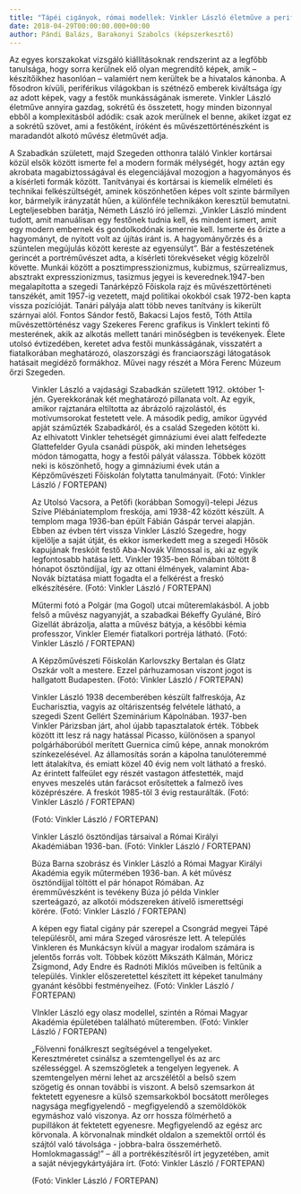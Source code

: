 ```yaml
---
title: "Tápéi cigányok, római modellek: Vinkler László életműve a perifériáról"
date: 2018-04-29T00:00:00.000+00:00
author: Pándi Balázs, Barakonyi Szabolcs (képszerkesztő)
---
```


Az egyes korszakokat vizsgáló kiállításoknak rendszerint az a legfőbb tanulsága, hogy sorra kerülnek elő olyan megrendítő képek, amik – készítőikhez hasonlóan – valamiért nem kerültek be a hivatalos kánonba. A fősodron kívüli, periférikus világokban is szétnéző emberek kiváltsága így az adott képek, vagy a festők munkásságának ismerete. Vinkler László életműve annyira gazdag, sokrétű és összetett, hogy minden bizonnyal ebből a komplexitásból adódik: csak azok merülnek el benne, akiket izgat ez a sokrétű szövet, ami a festőként, íróként és művészettörténészként is maradandót alkotó művész életművét adja.

A Szabadkán született, majd Szegeden otthonra találó Vinkler kortársai közül elsők között ismerte fel a modern formák mélységét, hogy aztán egy akrobata magabiztosságával és elegenciájával mozogjon a hagyományos és a kísérleti formák között. Tanítványai és kortársai is kiemelik elméleti és technikai felkészültségét, aminek köszönhetően képes volt szinte bármilyen kor, bármelyik irányzatát hűen, a különféle technikákon keresztül bemutatni. Legteljesebben barátja, Németh László író jellemzi. „Vinkler László mindent tudott, amit manuálisan egy festőnek tudnia kell, és mindent ismert, amit egy modern embernek és gondolkodónak ismernie kell. Ismerte és őrizte a hagyományt, de nyitott volt az újítás iránt is. A hagyományőrzés és a szüntelen megújulás között kereste az egyensúlyt”. Bár a festészetének gerincét a portréművészet adta, a kísérleti törekvéseket végig közelről követte. Munkái között a posztimpresszionizmus, kubizmus, szürrealizmus, absztrakt expresszionizmus, tasizmus jegyei is keverednek.1947-ben megalapította a szegedi Tanárképző Főiskola rajz és művészettörténeti tanszékét, amit 1957-ig vezetett, majd politikai okokból csak 1972-ben kapta vissza pozícióját. Tanári pályája alatt több neves tanítvány is kikerült szárnyai alól. Fontos Sándor festő, Bakacsi Lajos festő, Tóth Attila művészettörténész vagy Szekeres Ferenc grafikus is Vinklert tekinti fő mesterének, akik az alkotás mellett tanári minőségben is tevékenyek. Élete utolsó évtizedében, keretet adva festői munkásságának, visszatért a fiatalkorában meghatározó, olaszországi és franciaországi látogatások hatásait megidéző formákhoz. Művei nagy részét a Móra Ferenc Múzeum őrzi Szegeden.

<figure>
<img src="/images/19592599_7d8d5392e6b4ce8eaf576003ba9c1f3a_wm.jpg" alt="" />
<figcaption>Vinkler László a vajdasági Szabadkán született 1912. október 1-jén. Gyerekkorának két meghatározó pillanata volt. Az egyik, amikor rajztanára eltiltotta az ábrázoló rajzolástól, és motívumsorokat festetett vele. A második pedig, amikor ügyvéd apját száműzték Szabadkáról, és a család Szegeden kötött ki. Az elhivatott Vinkler tehetségét gimnáziumi évei alatt felfedezte Glattefelder Gyula csanádi püspök, aki minden lehetséges módon támogatta, hogy a festői pályát válassza. Többek között neki is köszönhető, hogy a gimnáziumi évek után a Képzőművészeti Főiskolán folytatta tanulmányait. (Fotó: Vinkler László / FORTEPAN)</figcaption>
</figure>

<figure>
<img src="/images/19592605_2dad35d3dfe0fb900624905becb33b36_wm.jpg" alt="" />
<figcaption>Az Utolsó Vacsora, a Petőfi (korábban Somogyi)-telepi Jézus Szíve Plébániatemplom freskója, ami 1938-42 között készült. A templom maga 1936-ban épült Fábián Gáspár tervei alapján. Ebben az évben tért vissza Vinkler László Szegedre, hogy kijelölje a saját útját, és ekkor ismerkedett meg a szegedi Hősök kapujának freskóit festő Aba-Novák Vilmossal is, aki az egyik legfontosabb hatása lett. Vinkler 1935-ben Rómában töltött 8 hónapot ösztöndíjjal, így az ottani élmények, valamint Aba-Novák bíztatása miatt fogadta el a felkérést a freskó elkészítésére. (Fotó: Vinkler László / FORTEPAN)</figcaption>
</figure>

<figure>
<img src="/images/19592603_621703f19bf48360089dcc0c76b28035_wm.jpg" alt="" />
<figcaption>Műtermi fotó a Polgár (ma Gogol) utcai műteremlakásból. A jobb felső a művész nagyanyját, a szabadkai Békeffy Gyuláné, Bíró Gizellát ábrázolja, alatta a művész bátyja, a későbbi kémia professzor, Vinkler Elemér fiatalkori portréja látható. (Fotó: Vinkler László / FORTEPAN)</figcaption>
</figure>

<figure>
<img src="/images/19592597_1faada53eb7910f24406d9578426c75f_wm.jpg" alt="" />
<figcaption>A Képzőművészeti Főiskolán Karlovszky Bertalan és Glatz Oszkár volt a mestere. Ezzel párhuzamosan viszont jogot is hallgatott Budapesten. (Fotó: Vinkler László / FORTEPAN)</figcaption>
</figure>

<figure>
<img src="/images/19592601_b3293a1998dd9d43f8b879d8eee49a9b_wm.jpg" alt="" />
<figcaption>Vinkler László 1938 decemberében készült falfreskója, Az Eucharisztia, vagyis az oltáriszentség felvétele látható, a szegedi Szent Gellért Szeminárium Kápolnában. 1937-ben Vinkler Párizsban járt, ahol újabb tapasztalatok érték. Többek között itt lesz rá nagy hatással Picasso, különösen a spanyol polgárháborúból merített Guernica című képe, annak monokróm színkezelésével. Az államosítás során a kápolna tanulóteremmé lett átalakítva, és emiatt közel 40 évig nem volt látható a freskó. Az érintett falfeület egy részét vastagon átfestették, majd enyves meszelés után farácsot erősítettek a falmező íves középrészére. A freskót 1985-től 3 évig restaurálták. (Fotó: Vinkler László / FORTEPAN)</figcaption>
</figure>

<figure>
<img src="/images/19592595_7ac98016339db43a9d449db37ea3fe98_wm.jpg" alt="" />
<figcaption>(Fotó: Vinkler László / FORTEPAN)</figcaption>
</figure>

<figure>
<img src="/images/19592609_10340168fbdcd42cd2ccef1b464d181e_wm.jpg" alt="" />
<figcaption>Vinkler László ösztöndíjas társaival a Római Királyi Akadémiában 1936-ban. (Fotó: Vinkler László / FORTEPAN)</figcaption>
</figure>

<figure>
<img src="/images/19592591_d1a710c622991b9b84830a4e531960be_wm.jpg" alt="" />
<figcaption>Búza Barna szobrász és Vinkler László a Római Magyar Királyi Akadémia egyik műtermében 1936-ban. A két művész ösztöndíjjal töltött el pár hónapot Rómában. Az éremművészként is tevékeny Búza jó példa Vinkler szerteágazó, az alkotói módszereken átívelő ismerettségi körére. (Fotó: Vinkler László / FORTEPAN)</figcaption>
</figure>

<figure>
<img src="/images/19592587_c6cef7b51da6ba255b808b26e4edb0c2_wm.jpg" alt="" />
<figcaption>A képen egy fiatal cigány pár szerepel a Csongrád megyei Tápé településről, ami mára Szeged városrésze lett. A település Vinkleren és Munkácsyn kívül a magyar irodalom számára is jelentős forrás volt. Többek között Mikszáth Kálmán, Móricz Zsigmond, Ady Endre és Radnóti Miklós műveiben is feltűnik a település. Vinkler előszeretettel készített itt képeket tanulmány gyanánt későbbi festményeihez. (Fotó: Vinkler László / FORTEPAN)</figcaption>
</figure>

<figure>
<img src="/images/19592589_b2734e540f04610ac4f36d258ad57533_wm.jpg" alt="" />
<figcaption>VInkler László egy olasz modellel, szintén a Római Magyar Akadémia épületében található műteremben. (Fotó: Vinkler László / FORTEPAN)</figcaption>
</figure>

<figure>
<img src="/images/19592593_4a5134d9d5c57c097b862e2cd5ef1420_wm.jpg" alt="" />
<figcaption>„Fölvenni fonálkreszt segítségével a tengelyeket. Keresztméretet csinálsz a szemtengellyel és az arc szélességgel. A szemszögletek a tengelyen legyenek. A szemtengelyen mérni lehet az arcszélétől a belső szem szögetig és onnan további is viszont. A belső szemsarkon át fektetett egyenesre a külső szemsarkokból bocsátott merőleges nagysága megfigyelendő - megfigyelendő a szemöldökök egymáshoz való viszonya. Az orr hossza fölmérhető a pupillákon át fektetett egyenesre. Megfigyelendő az egész arc körvonala. A körvonalnak mindkét oldalon a szemektől orrtól és szájtól való távolsága - jobbra-balra összemérhető. Homlokmagasság!” – áll a portrékészítésről írt jegyzetében, amit a saját névjegykártyájára írt. (Fotó: Vinkler László / FORTEPAN)</figcaption>
</figure>

<figure>
<img src="/images/19592585_d34dea37f8547d1f76aac8058d2727f1_wm.jpg" alt="" />
<figcaption>(Fotó: Vinkler László / FORTEPAN)</figcaption>
</figure>
